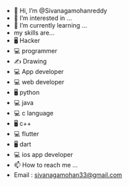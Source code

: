 - 👋 Hi, I’m @Sivanagamohanreddy
- 👀 I’m interested in ...
- 🌱 I’m currently learning ...
- my skills are...
- 🖥️ Hacker
- 💻 programmer 
- ✍️ Drawing
- 💻 App developer
- 💻 web developer
- 🖥️ python
- 💻 java
- 💻 c language
- 🖥️ c++
- 💻 flutter
- 🖥️ dart
- 💻 ios app developer 
- 📫 How to reach me ...
- Email : sivanagamohan33@gmail.com
<!---
Sivanagamohanreddy/Sivanagamohanreddy is a ✨ special ✨ repository because its `README.md` (this file) appears on your GitHub profile.
You can click the Preview link to take a look at your changes.
--->
